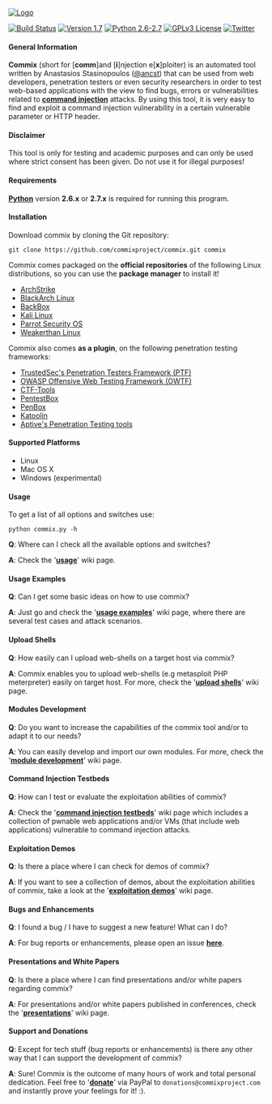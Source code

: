 [![Logo](https://camo.githubusercontent.com/41258687d868cf76951a37f6be7961c4c862dfb3/687474703a2f2f692e696d6775722e636f6d2f6c4b6762336c712e706e67)](http://commixproject.com)

[![Build Status](https://api.travis-ci.org/commixproject/commix.svg?branch=master)](https://api.travis-ci.org/commixproject/commix) 
[![Version 1.7](https://img.shields.io/badge/Version-1.7-green.svg)](https://github.com/commixproject/commix/releases/tag/v1.7-20170203)
[![Python 2.6-2.7](https://img.shields.io/badge/Python-2.6--2.7-yellow.svg)](http://www.python.org/download/)
[![GPLv3 License](https://img.shields.io/badge/License-GPLv3-red.svg)](https://github.com/commixproject/commix/blob/master/readme/COPYING)
[![Twitter](https://img.shields.io/badge/Twitter-@commixproject-blue.svg)](http://www.twitter.com/commixproject)

#### General Information

**Commix** (short for [**comm**]and [**i**]njection e[**x**]ploiter) is an automated tool written by Anastasios Stasinopoulos ([@ancst](https://twitter.com/ancst)) that can be used from web developers, penetration testers or even security researchers in order to test web-based applications with the view to find bugs, errors or vulnerabilities related to **[command injection](https://www.owasp.org/index.php/Command_Injection)** attacks. By using this tool, it is very easy to find and exploit a command injection vulnerability in a certain vulnerable parameter or HTTP header.

#### Disclaimer

This tool is only for testing and academic purposes and can only be used where strict consent has been given. Do not use it for illegal purposes!

#### Requirements

**[Python](http://www.python.org/download/)** version **2.6.x** or **2.7.x** is required for running this program.

#### Installation

Download commix by cloning the Git repository:

    git clone https://github.com/commixproject/commix.git commix

Commix comes packaged on the **official repositories** of the following Linux distributions, so you can use the **package manager** to install it!

- [ArchStrike](https://archstrike.org/)
- [BlackArch Linux](http://blackarch.org/)
- [BackBox](https://backbox.org/)
- [Kali Linux](https://www.kali.org/)
- [Parrot Security OS](https://www.parrotsec.org/)
- [Weakerthan Linux](http://www.weaknetlabs.com/)

Commix also comes **as a plugin**, on the following penetration testing frameworks:

- [TrustedSec's Penetration Testers Framework (PTF)](https://github.com/trustedsec/ptf)
- [OWASP Offensive Web Testing Framework (OWTF)](https://github.com/owtf/owtf)
- [CTF-Tools](https://github.com/zardus/ctf-tools)
- [PentestBox](https://tools.pentestbox.com/)
- [PenBox](https://github.com/x3omdax/PenBox)
- [Katoolin](https://github.com/LionSec/katoolin)
- [Aptive's Penetration Testing tools](https://github.com/Aptive/penetration-testing-tools)

#### Supported Platforms

- Linux
- Mac OS X
- Windows (experimental)

#### Usage

To get a list of all options and switches use:

    python commix.py -h

**Q**: Where can I check all the available options and switches? 

**A**: Check the '**[usage](https://github.com/commixproject/commix/wiki/Usage)**' wiki page.

#### Usage Examples

**Q**: Can I get some basic ideas on how to use commix? 

**A**: Just go and check the '**[usage examples](https://github.com/commixproject/commix/wiki/Usage-Examples)**' wiki page, where there are several test cases and attack scenarios.

#### Upload Shells

**Q**: How easily can I upload web-shells on a target host via commix? 

**A**: Commix enables you to upload web-shells (e.g metasploit PHP meterpreter) easily on target host. For more, check the '**[upload shells](https://github.com/commixproject/commix/wiki/Upload-shells)**' wiki page.

#### Modules Development

**Q**: Do you want to increase the capabilities of the commix tool and/or to adapt it to our needs?

**A**: You can easily develop and import our own modules. For more, check the '**[module development](https://github.com/commixproject/commix/wiki/Module-Development)**' wiki page.

#### Command Injection Testbeds

**Q**: How can I test or evaluate the exploitation abilities of commix?

**A**: Check the '**[command injection testbeds](https://github.com/commixproject/commix/wiki/Command-Injection-Testbeds)**' wiki page which includes a collection of pwnable web applications and/or VMs (that include web applications) vulnerable to command injection attacks.

#### Exploitation Demos

**Q**: Is there a place where I can check for demos of commix?

**A**: If you want to see a collection of demos, about the exploitation abilities of commix, take a look at the '**[exploitation demos](https://github.com/commixproject/commix/wiki/Exploitation-Demos)**' wiki page.

#### Bugs and Enhancements

**Q**: I found a bug / I have to suggest a new feature! What can I do?

**A**: For bug reports or enhancements, please open an issue **[here](https://github.com/commixproject/commix/issues)**.

#### Presentations and White Papers
**Q**: Is there a place where I can find presentations and/or white papers regarding commix?

**A**: For presentations and/or white papers published in conferences, check the '**[presentations](https://github.com/commixproject/commix/wiki/Presentations)**' wiki page.

#### Support and Donations
**Q**: Except for tech stuff (bug reports or enhancements) is there any other way that I can support the development of commix?

**A**: Sure! Commix is the outcome of many hours of work and total personal dedication. Feel free to '**[donate](https://www.paypal.com/gr/webapps/mpp/send-money-online)**' via PayPal to `donations@commixproject.com` and instantly prove your feelings for it! :).